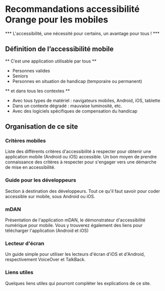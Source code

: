 # Recommandations accessibilité Orange pour les mobiles

<script>$(document).ready(function () {
    setBreadcrumb([{"label":"Présentation"}]);
});</script>

*** L'accessibilité, une nécessité pour certains, un avantage pour tous ! ***

## Définition de l’accessibilité mobile
** C’est une application utilisable par tous **

- Personnes valides
- Seniors
- Personnes en situation de handicap (temporaire ou permanent)

** et dans tous les contextes **

- Avec tous types de matériel : navigateurs mobiles, Android, iOS, tablette
- Dans un contexte dégradé : mauvaise luminosité, etc.
- Avec des logiciels spécifiques de compensation du handicap

## Organisation de ce site

### Critères mobiles
Liste des différents critères d'accessibilité à respecter pour obtenir une application mobile (Android ou iOS) accessible. Un bon moyen de prendre connaissance des critères à respecter pour s'engager vers une démarche de mise en accessibilité. 

### Guide pour les développeurs
Section à destination des développeurs. Tout ce qu'il faut savoir pour coder accessible sur mobile, sous Android ou iOS.

### mDAN
Présentation de l'application mDAN, le démonstrateur d'accessibilité numérique pour mobile. Vous y trouverez également des liens pour télécharger l'application (Android et iOS)

### Lecteur d'écran
Un guide simple pour utiliser les lecteurs d'écran d'iOS et d'Android, respectivement VoiceOver et TalkBack.

### Liens utiles
Quelques liens utiles qui pourront compléter les explications de ce site.
<!--  This file is part of a11y-guidelines | Our vision of mobile & web accessibility guidelines and best practices, with valid/invalid examples.
 Copyright (C) 2016  Orange SA
 See the Creative Commons Legal Code Attribution-ShareAlike 3.0 Unported License for more details (LICENSE file). -->